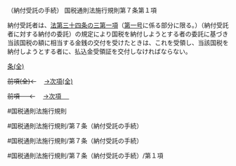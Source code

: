 （納付受託の手続）
国税通則法施行規則第７条第１項

納付受託者は、[法第三十四条の三第一項](国税通則法＿＿＿＿＿第３４条の３第１項)（[第一号](国税通則法施行規則＿第７条第１項第１号)に係る部分に限る。）（納付受託者に対する納付の委託）の規定により国税を納付しようとする者の委託に基づき当該国税の額に相当する金銭の交付を受けたときは、これを受領し、当該国税を納付しようとする者に、払込金受領証を交付しなければならない。

[条(全)](国税通則法施行規則＿第７条_.md)

~~前項(全)←~~　  [→次項(全)](国税通則法施行規則＿第７条第２項_.md)

~~前項 　 ←~~　  [→次項 　 ](国税通則法施行規則＿第７条第２項.md)



#国税通則法施行規則

#国税通則法施行規則/第７条（納付受託の手続）

#国税通則法施行規則/第７条（納付受託の手続）

#国税通則法施行規則/第７条（納付受託の手続）/第１項

